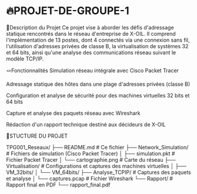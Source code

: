 # 🔥PROJET-DE-GROUPE-1
🔭Description du Projet
Ce projet vise à aborder les défis d'adressage statique rencontrés dans le réseau d'entreprise de X-OIL. Il comprend l'implémentation de 13 postes, dont 4 connectés via une connexion sans fil, l'utilisation d'adresses privées de classe B, la virtualisation de systèmes 32 et 64 bits, ainsi qu'une analyse des communications réseau suivant le modèle TCP/IP.

🪢Fonctionnalités
Simulation réseau intégrale avec Cisco Packet Tracer

Adressage statique des hôtes dans une plage d'adresses privées (classe B)

Configuration et analyse de sécurité pour des machines virtuelles 32 bits et 64 bits

Capture et analyse des paquets réseau avec Wireshark

Rédaction d'un rapport technique destiné aux décideurs de X-OIL

🧱STUCTURE DU PROJET

TPG001_Reseaux/
├── README.md            # Ce fichier
├── Network_Simulation/  # Fichiers de simulation (Cisco Packet Tracer)
│   ├── simulation.pkt   # Fichier Packet Tracer
│   └── cartographie.png # Carte du réseau
├── Virtualisation/      # Configurations et captures des machines virtuelles
│   ├── VM_32bits/
│   └── VM_64bits/
├── Analyse_TCPIP/       # Captures des paquets et analyse
│   └── captures.pcap    # Fichier Wireshark
└── Rapport/             # Rapport final en PDF
    └── rapport_final.pdf
